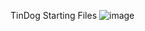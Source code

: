 TinDog Starting Files
![image](https://user-images.githubusercontent.com/113329509/211994315-c5ee015d-4cd4-4c2a-a91f-19204c6ebad9.png)
